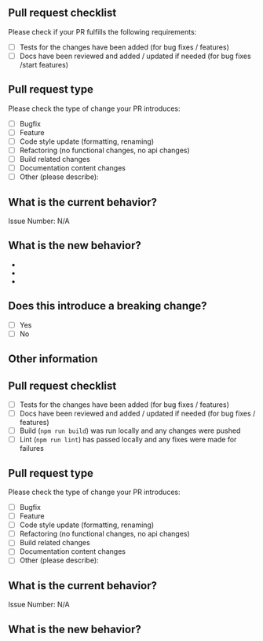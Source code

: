 <!-- Please refer to our contributing documentation for any questions on submitting a pull request, or let us know here if you need any help: https://github.com/chakra-ui/chakra-ui/blob/develop/CONTRIBUTING.md -->

## Pull request checklist

Please check if your PR fulfills the following requirements:

- [ ] Tests for the changes have been added (for bug fixes / features)
- [ ] Docs have been reviewed and added / updated if needed (for bug fixes
      /start features)

## Pull request type

<!-- Please do not submit updates to dependencies unless it fixes an issue. -->

<!-- Please try to limit your pull request to one type, submit multiple pull requests if needed. -->

Please check the type of change your PR introduces:

- [ ] Bugfix
- [ ] Feature
- [ ] Code style update (formatting, renaming)
- [ ] Refactoring (no functional changes, no api changes)
- [ ] Build related changes
- [ ] Documentation content changes
- [ ] Other (please describe):

## What is the current behavior?

<!-- Please describe the current behavior that you are modifying, or link to a relevant issue. -->

Issue Number: N/A

## What is the new behavior?

<!-- Please describe the behavior or changes that are being added by this PR. -->

-
-
-

## Does this introduce a breaking change?

- [ ] Yes
- [ ] No

<!-- If this introduces a breaking change, please describe the impact and migration path for existing applications below. -->

## Other information

<!-- Please refer to our contributing documentation for any questions on submitting a pull request, or let us know here if you need any help: https://github.com/chakra-ui/chakra-ui -->

## Pull request checklist

- [ ] Tests for the changes have been added (for bug fixes / features)
- [ ] Docs have been reviewed and added / updated if needed (for bug fixes /
      features)
- [ ] Build (`npm run build`) was run locally and any changes were pushed
- [ ] Lint (`npm run lint`) has passed locally and any fixes were made for
      failures

## Pull request type

<!-- Please do not submit updates to dependencies unless it fixes an issue. -->

<!-- Please try to limit your pull request to one type, submit multiple pull requests if needed. -->

Please check the type of change your PR introduces:

- [ ] Bugfix
- [ ] Feature
- [ ] Code style update (formatting, renaming)
- [ ] Refactoring (no functional changes, no api changes)
- [ ] Build related changes
- [ ] Documentation content changes
- [ ] Other (please describe):

## What is the current behavior?

<!-- Please describe the current behavior that you are modifying, or link to a relevant issue. -->

Issue Number: N/A

## What is the new behavior?

<!-- Any other information that is important to this PR such as screenshots of how the component looks before and after the change. -->
